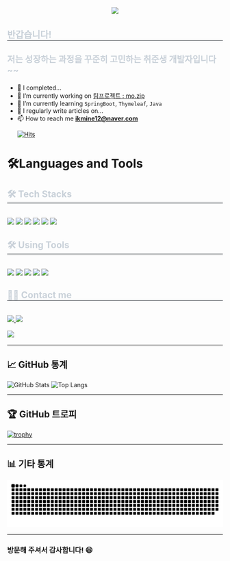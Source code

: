 <div align="center">
    <img src="https://capsule-render.vercel.app/api?type=waving&color=gradient&height=180&text=Hello%20World%20👋%20I'm%20Dong-Gun&animation=&fontColor=000000&fontSize=45" style="margin-top:0;" />
</div>
<div style="text-align: left; margin-top: 0;">
    <h2 style="border-bottom: 1px solid #21262d; color: #c9d1d9;"> 반갑습니다! </h2>
    <h3 style="font-weight: 700; font-size: 20px; text-align: left; color: #c9d1d9;"> 저는 성장하는 과정을 꾸준히 고민하는 취준생 개발자입니다~~ </h3>
</div>

- 🔭 I completed...
- 🔭 I’m currently working on [팀프로젝트 : mo.zip](https://github.com/PKNU-JavaStudy/mozip_backend)
- 🌱 I’m currently learning `SpringBoot`, `Thymeleaf`, `Java`
- 📝 I regularly write articles on...
- 📫 How to reach me **ikmine12@naver.com**<p><a href="https://solved.ac/ikmine12"></a></p>
[![Hits](https://hits.seeyoufarm.com/api/count/incr/badge.svg?url=https%3A%2F%2Fgithub.com%2Fking-dong-gun&count_bg=%2379C83D&title_bg=%23555555&icon=&icon_color=%23E7E7E7&title=hits&edge_flat=false)](https://hits.seeyoufarm.com)
<h1 align="left">🛠️Languages and Tools</h1>

<div style="text-align: left;">
    <h2 style="border-bottom: 1px solid #21262d; color: #c9d1d9;"> 🛠️ Tech Stacks </h2> <br>
    <div style="margin: ; text-align: left;">
        <img src="https://img.shields.io/badge/Java-007396?style=for-the-badge&logo=Java&logoColor=white">
        <img src="https://img.shields.io/badge/HTML5-E34F26?style=for-the-badge&logo=HTML5&logoColor=white">
        <img src="https://img.shields.io/badge/Javascript-F7DF1E?style=for-the-badge&logo=Javascript&logoColor=white">
        <img src="https://img.shields.io/badge/Python-3776AB?style=for-the-badge&logo=Python&logoColor=white">
        <img src="https://img.shields.io/badge/Spring Boot-6DB33F?style=for-the-badge&logo=Spring Boot&logoColor=white">
        <img src="https://img.shields.io/badge/Oracle-F80000?style=for-the-badge&logo=Oracle&logoColor=white">
    </div>
</div>

<div style="text-align: left;">
    <h2 style="border-bottom: 1px solid #21262d; color: #c9d1d9;"> 🛠️ Using Tools </h2> <br>
    <div style="margin: ; text-align: left;">
        <img src="https://img.shields.io/badge/Docker-2496ED?style=for-the-badge&logo=Docker&logoColor=white">
        <img src="https://img.shields.io/badge/Git-F05032?style=for-the-badge&logo=Git&logoColor=white">
        <img src="https://img.shields.io/badge/Github-181717?style=for-the-badge&logo=Github&logoColor=white">
        <img src="https://img.shields.io/badge/VS Code-007ACC?style=for-the-badge&logo=Visual Studio Code&logoColor=white">
        <img src="https://img.shields.io/badge/IntelliJ IDEA-000000?style=for-the-badge&logo=IntelliJ IDEA&logoColor=white">
    </div>
</div>

<div style="text-align: left;">
    <h2 style="border-bottom: 1px solid #21262d; color: #c9d1d9;"> 🧑‍💻 Contact me </h2> <br>
    <div style="text-align: left;">
        <a href="https://www.instagram.com/k_d.gun/"> <img src="https://img.shields.io/badge/Instagram-E4405F?style=for-the-badge&logo=Instagram&logoColor=white&link=https://www.instagram.com/k_d.gun/"> </a>
        <a href="mailto:a01021290607@gmail.com"> <img src="https://img.shields.io/badge/Gmail-EA4335?style=for-the-badge&logo=Gmail&logoColor=white&link=mailto:a01021290607@gmail.com"> </a>
    </div> <br>
    <div style="text-align: left;">
        <a href="https://hits.seeyoufarm.com"> <img src="https://hits.seeyoufarm.com/api/count/incr/badge.svg?url=https%3A%2F%2Fgithub.com%2Fking-dong-gun%2F&count_bg=%23000000&title_bg=%23000000&icon=github.svg&icon_color=%23FFFFFF&title=GitHub&edge_flat=false"/></a>
    </div>
</div>
</div>

---

## 📈 GitHub 통계
<div>
  <img height="150em" src="https://github-readme-stats.vercel.app/api?username=king-dong-gun&show_icons=true&theme=dracula" alt="GitHub Stats"/>
  <img height="150em" src="https://github-readme-stats.vercel.app/api/top-langs/?username=king-dong-gun&layout=compact&theme=dracula" alt="Top Langs"/>
</div>

---

## 🏆 GitHub 트로피
[![trophy](https://github-profile-trophy.vercel.app/?username=king-dong-gun&theme=dracula)](https://github.com/ryo-ma/github-profile-trophy)

---

## 📊 기타 통계

<img src="https://raw.githubusercontent.com/Platane/snk/output/github-contribution-grid-snake.svg" />

---

### 방문해 주셔서 감사합니다! 😄

<!---
king-dong-gun/king-dong-gun is a ✨ special ✨ repository because its `README.md` (this file) appears on your GitHub profile.
You can click the Preview link to take a look at your changes.
—>
